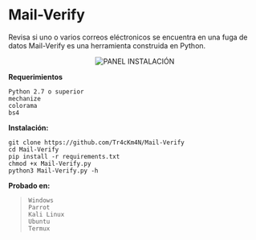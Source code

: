 # Mail-Verify

Revisa si uno o varios  correos eléctronicos se encuentra en una fuga de datos
Mail-Verify es una herramienta construida en Python.
 <p align="center">
  <img src="https://i.postimg.cc/J0TB2PW7/MailVer.png" alt="PANEL INSTALACIÓN">
</p>

**Requerimientos**

    Python 2.7 o superior
    mechanize
    colorama
    bs4
**Instalación:**

    git clone https://github.com/Tr4cKm4N/Mail-Verify
    cd Mail-Verify
    pip install -r requirements.txt
    chmod +x Mail-Verify.py
    python3 Mail-Verify.py -h
**Probado en:**
>     Windows
>     Parrot
>     Kali Linux
>     Ubuntu
>     Termux

 

